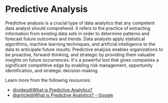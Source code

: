 # Predictive Analysis 

Predictive analysis is a crucial type of data analytics that any competent data analyst should comprehend. It refers to the practice of extracting information from existing data sets in order to determine patterns and forecast future outcomes and trends. Data analysts apply statistical algorithms, machine learning techniques, and artificial intelligence to the data to anticipate future results. Predictive analysis enables organizations to be proactive, forward-thinking, and strategic by providing them valuable insights on future occurrences. It's a powerful tool that gives companies a significant competitive edge by enabling risk management, opportunity identification, and strategic decision-making.

Learn more from the following resources:

- [@video@What is Predictive Analytics?](https://www.youtube.com/watch?v=cVibCHRSxB0)
- [@article@What is Predictive Analytics? - Google](https://cloud.google.com/learn/what-is-predictive-analytics)